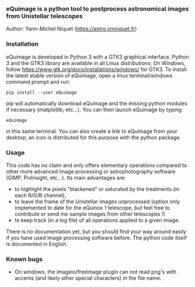 ### eQuimage is a python tool to postprocess astronomical images from Unistellar telescopes

Author: Yann-Michel Niquet (https://astro.ymniquet.fr)

### Installation

eQuimage is developed in Python 3 with a GTK3 graphical interface. Python 3 and the GTK3 library are available in all Linux distributions; On Windows, follow https://www.gtk.org/docs/installations/windows/ for GTK3. To install the latest stable version of eQuimage, open a linux terminal/windows command prompt and run:

  `pip install --user eQuimage`

pip will automatically download eQuimage and the missing python modules if necessary (matplotlib, etc...). You can then launch eQuimage by typing:

  `eQuimage`

in this same terminal. You can also create a link to eQuimage from your desktop; an icon is distributed for this purpose with the python package.

### Usage

This code has no claim and only offers elementary operations compared to other more advanced image processing or astrophotography software (GIMP, PixInsight, etc...). Its main advantages are:
  - to highlight the pixels "blackened" or saturated by the treatments (in each R/G/B channel),
  - to leave the frame of the Unistellar images unprocessed (option only implemented to date for the eQuinox 1 telescope, but feel free to contribute or send me sample images from other telescopes !)
  - to keep track (in a log file) of all operations applied to a given image.

There is no documentation yet, but you should find your way around easily if you have used image processing software before. The python code itself is documented in English.

### Known bugs

  - On windows, the imageio/freeimage plugin can not read png's with accents (and likely other special characters) in the file name.

